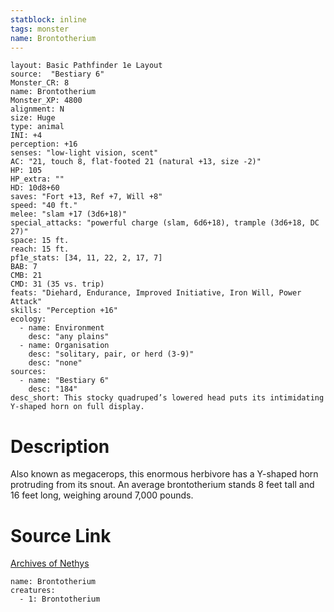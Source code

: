 ```yaml
---
statblock: inline
tags: monster
name: Brontotherium
---
```

```statblock
layout: Basic Pathfinder 1e Layout
source:  "Bestiary 6"
Monster_CR: 8
name: Brontotherium
Monster_XP: 4800
alignment: N
size: Huge
type: animal
INI: +4
perception: +16
senses: "low-light vision, scent"
AC: "21, touch 8, flat-footed 21 (natural +13, size -2)"
HP: 105
HP_extra: ""
HD: 10d8+60
saves: "Fort +13, Ref +7, Will +8"
speed: "40 ft."
melee: "slam +17 (3d6+18)"
special_attacks: "powerful charge (slam, 6d6+18), trample (3d6+18, DC 27)"
space: 15 ft.
reach: 15 ft.
pf1e_stats: [34, 11, 22, 2, 17, 7]
BAB: 7
CMB: 21
CMD: 31 (35 vs. trip)
feats: "Diehard, Endurance, Improved Initiative, Iron Will, Power Attack"
skills: "Perception +16"
ecology:
  - name: Environment
    desc: "any plains"
  - name: Organisation
    desc: "solitary, pair, or herd (3-9)"
    desc: "none"
sources:
  - name: "Bestiary 6"
    desc: "184"
desc_short: This stocky quadruped’s lowered head puts its intimidating Y-shaped horn on full display.
```
# Description
Also known as megacerops, this enormous herbivore has a Y-shaped horn protruding from its snout. An average brontotherium stands 8 feet tall and 16 feet long, weighing around 7,000 pounds.
# Source Link
[Archives of Nethys](https://aonprd.com/MonsterDisplay.aspx?ItemName=Brontotherium)
```encounter-table
name: Brontotherium
creatures:
  - 1: Brontotherium
```
